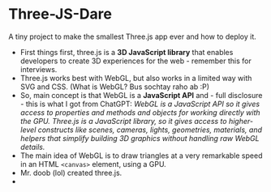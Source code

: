 # Three-JS-Dare
A tiny project to make the smallest Three.js app ever and how to deploy it.

- First things first, three.js is a **3D JavaScript library** that enables developers to create 3D experiences for the web - remember this for interviews.
- Three.js works best with WebGL, but also works in a limited way with SVG and CSS. (What is WebGL? Bus sochtay raho ab :P)
- So, main concept is that WebGL is a **JavaScript API** and - full disclosure - this is what I got from ChatGPT: _WebGL is a JavaScript API so it gives access to properties and methods and objects for working directly with the GPU. Three.js is a JavaScript library, so it gives access to higher-level constructs like scenes, cameras, lights, geometries, materials, and helpers that simplify building 3D graphics without handling raw WebGL details._
- The main idea of WebGL is to draw triangles at a very remarkable speed in an HTML `<canvas>` element, using a GPU.
- Mr. doob (lol) created three.js.
- 
